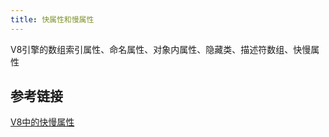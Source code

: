 ```yaml
---
title: 快属性和慢属性
---
```


V8引擎的数组索引属性、命名属性、对象内属性、隐藏类、描述符数组、快慢属性

## 参考链接

[V8中的快慢属性](https://www.cnblogs.com/all-smile/p/16597681.html)

